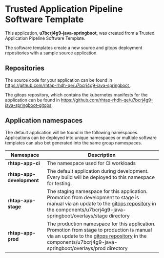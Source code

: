 # Trusted Application Pipeline Software Template

This application, **u7bcrj4g9-java-springboot**, was created from a Trusted Application Pipeline Software Template.

The software templates create a new source and gitops deployment repositories with a sample source application. 

## Repositories

The source code for your application can be found in [https://github.com/rhtap-rhdh-qe/u7bcrj4g9-java-springboot ](https://github.com/rhtap-rhdh-qe/u7bcrj4g9-java-springboot ).
 
The gitops repository, which contains the kubernetes manifests for the application can be found in 
[https://github.com/rhtap-rhdh-qe/u7bcrj4g9-java-springboot-gitops ](https://github.com/rhtap-rhdh-qe/u7bcrj4g9-java-springboot-gitops ) 

## Application namespaces 

The default application will be found in the following namespaces. Applications can be deployed into unique namespaces or multiple software templates can also bet generated into the same group namespaces.  

|  Namespace   |  Description   |  
| -------- | -------- |
| **rhtap-app-ci** | The namespace used for CI workloads |
| **rhtap-app-development** | The default application during development. Every build will be deployed to this namespace for testing. |
| **rhtap-app-stage** | The staging namespace for this application. Promotion from development to stage is manual via an update to the [gitops repository](https://github.com/rhtap-rhdh-qe/u7bcrj4g9-java-springboot-gitops ) in the components/u7bcrj4g9-java-springboot/overlays/stage directory |
| **rhtap-app-prod** | The production namespace for this application. Promotion from stage to production is manual via an update to the [gitops repository](https://github.com/rhtap-rhdh-qe/u7bcrj4g9-java-springboot-gitops ) in the components/u7bcrj4g9-java-springboot/overlays/prod directory |